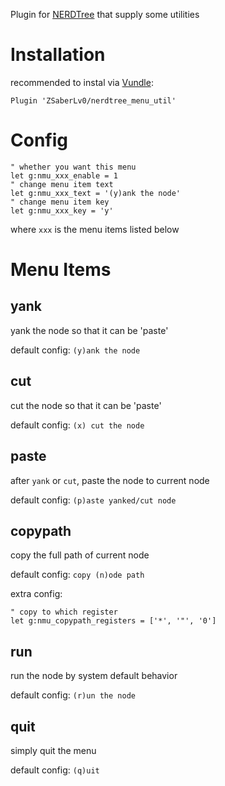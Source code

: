 Plugin for [NERDTree](https://github.com/scrooloose/nerdtree) that supply some utilities

# Installation

recommended to instal via [Vundle](https://github.com/VundleVim/Vundle.vim):

```
Plugin 'ZSaberLv0/nerdtree_menu_util'
```

# Config

```vim
" whether you want this menu
let g:nmu_xxx_enable = 1
" change menu item text
let g:nmu_xxx_text = '(y)ank the node'
" change menu item key
let g:nmu_xxx_key = 'y'
```

where `xxx` is the menu items listed below

# Menu Items

## yank

yank the node so that it can be 'paste'

default config: `(y)ank the node`

## cut

cut the node so that it can be 'paste'

default config: `(x) cut the node`

## paste

after `yank` or `cut`, paste the node to current node

default config: `(p)aste yanked/cut node`

## copypath

copy the full path of current node

default config: `copy (n)ode path`

extra config:

```vim
" copy to which register
let g:nmu_copypath_registers = ['*', '"', '0']
```

## run

run the node by system default behavior

default config: `(r)un the node`

## quit

simply quit the menu

default config: `(q)uit`

